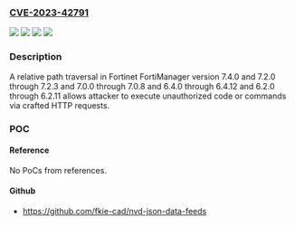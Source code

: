 ### [CVE-2023-42791](https://cve.mitre.org/cgi-bin/cvename.cgi?name=CVE-2023-42791)
![](https://img.shields.io/static/v1?label=Product&message=FortiAnalyzer&color=blue)
![](https://img.shields.io/static/v1?label=Product&message=FortiManager&color=blue)
![](https://img.shields.io/static/v1?label=Version&message=%3D%207.4.0%20&color=brighgreen)
![](https://img.shields.io/static/v1?label=Vulnerability&message=Execute%20unauthorized%20code%20or%20commands&color=brighgreen)

### Description

A relative path traversal in Fortinet FortiManager version 7.4.0 and 7.2.0 through 7.2.3 and 7.0.0 through 7.0.8 and 6.4.0 through 6.4.12 and 6.2.0 through 6.2.11 allows attacker to execute unauthorized code or commands via crafted HTTP requests.

### POC

#### Reference
No PoCs from references.

#### Github
- https://github.com/fkie-cad/nvd-json-data-feeds

